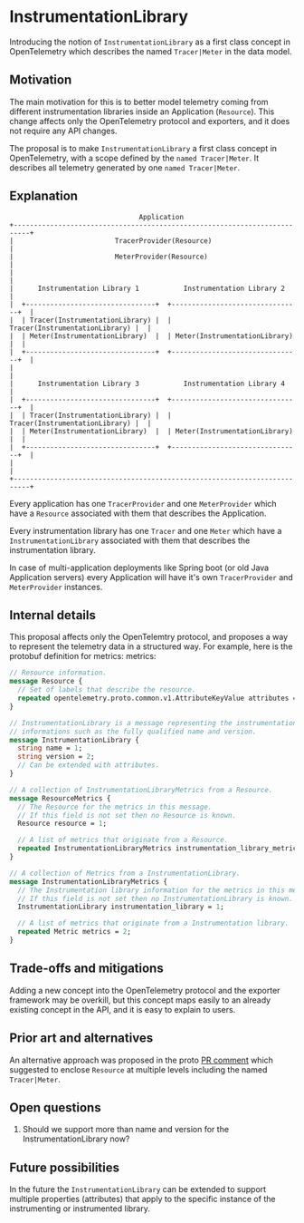 # InstrumentationLibrary

Introducing the notion of `InstrumentationLibrary` as a first class concept in
OpenTelemetry which describes the named `Tracer|Meter` in the data model.

## Motivation

The main motivation for this is to better model telemetry coming from different
instrumentation libraries inside an Application (`Resource`). This change
affects only the OpenTelemetry protocol and exporters, and it does not require
any API changes.

The proposal is to make `InstrumentationLibrary` a first class concept in
OpenTelemetry, with a scope defined by the `named Tracer|Meter`. It describes
all telemetry generated by one `named Tracer|Meter`.

## Explanation

```
                                Application
+--------------------------------------------------------------------------+
|                         TracerProvider(Resource)                         |
|                         MeterProvider(Resource)                          |
|                                                                          |
|      Instrumentation Library 1           Instrumentation Library 2       |
|  +--------------------------------+  +--------------------------------+  |
|  | Tracer(InstrumentationLibrary) |  | Tracer(InstrumentationLibrary) |  |
|  | Meter(InstrumentationLibrary)  |  | Meter(InstrumentationLibrary)  |  |
|  +--------------------------------+  +--------------------------------+  |
|                                                                          |
|      Instrumentation Library 3           Instrumentation Library 4       |
|  +--------------------------------+  +--------------------------------+  |
|  | Tracer(InstrumentationLibrary) |  | Tracer(InstrumentationLibrary) |  |
|  | Meter(InstrumentationLibrary)  |  | Meter(InstrumentationLibrary)  |  |
|  +--------------------------------+  +--------------------------------+  |
|                                                                          |
+--------------------------------------------------------------------------+
```

Every application has one `TracerProvider` and one `MeterProvider` which have a
`Resource` associated with them that describes the Application.

Every instrumentation library has one `Tracer` and one `Meter` which have a
`InstrumentationLibrary` associated with them that describes the instrumentation
library.

In case of multi-application deployments like Spring boot (or old Java
Application servers) every Application will have it's own `TracerProvider` and
`MeterProvider` instances.

## Internal details

This proposal affects only the OpenTelemtry protocol, and proposes a way to
represent the telemetry data in a structured way.
For example, here is the protobuf definition for metrics:
metrics:

```proto
// Resource information.
message Resource {
  // Set of labels that describe the resource.
  repeated opentelemetry.proto.common.v1.AttributeKeyValue attributes = 1;
}

// InstrumentationLibrary is a message representing the instrumentation library
// informations such as the fully qualified name and version.
message InstrumentationLibrary {
  string name = 1;
  string version = 2;
  // Can be extended with attributes.
}

// A collection of InstrumentationLibraryMetrics from a Resource.
message ResourceMetrics {
  // The Resource for the metrics in this message.
  // If this field is not set then no Resource is known.
  Resource resource = 1;

  // A list of metrics that originate from a Resource.
  repeated InstrumentationLibraryMetrics instrumentation_library_metrics = 2;
}

// A collection of Metrics from a InstrumentationLibrary.
message InstrumentationLibraryMetrics {
  // The Instrumentation library information for the metrics in this message.
  // If this field is not set then no InstrumentationLibrary is known.
  InstrumentationLibrary instrumentation_library = 1;

  // A list of metrics that originate from a Instrumentation library.
  repeated Metric metrics = 2;
}
```

## Trade-offs and mitigations

Adding a new concept into the OpenTelemetry protocol and the exporter framework
may be overkill, but this concept maps easily to an already existing concept
in the API, and it is easy to explain to users.

## Prior art and alternatives

An alternative approach was proposed in the proto [PR comment](
https://github.com/open-telemetry/opentelemetry-proto/pull/94#discussion_r369952371)
which suggested to enclose `Resource` at multiple levels including the
named `Tracer|Meter`.

## Open questions

1. Should we support more than name and version for the InstrumentationLibrary
now?

## Future possibilities

In the future the `InstrumentationLibrary` can be extended to support multiple
properties (attributes) that apply to the specific instance of the
instrumenting or instrumented library.
